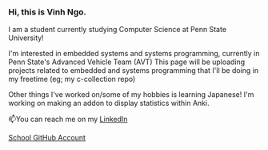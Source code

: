### Hi, this is Vinh Ngo.

I am a student currently studying Computer Science at Penn State University! 

I'm interested in embedded systems and systems programming, currently in Penn State's Advanced Vehicle Team (AVT)
This page will be uploading projects related to embedded and systems programming that I'll be doing in my freetime (eg; my c-collection repo)

Other things I've worked on/some of my hobbies is learning Japanese! I'm working on making an addon to display statistics within Anki.

📫You can reach me on my <a href="https://www.linkedin.com/in/vinh-ngo380/">LinkedIn</a>

<a href="https://github.com/vln5066">School GitHub Account</a>


<!--
**vinhngo380/vinhngo380** is a ✨ _special_ ✨ repository because its `README.md` (this file) appears on your GitHub profile.

Here are some ideas to get you started:

- 🔭 I’m currently working on ...
- 🌱 I’m currently learning ...
- 👯 I’m looking to collaborate on ...
- 🤔 I’m looking for help with ...
- 💬 Ask me about ...
- 📫 How to reach me: ...
- 😄 Pronouns: ...
- ⚡ Fun fact: ...
-->
